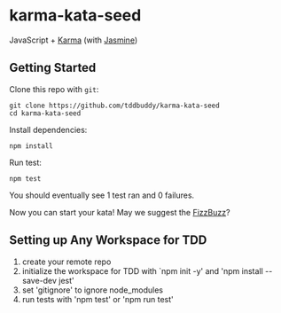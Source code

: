# karma-kata-seed
JavaScript + [Karma](http://karma-runner.github.io/) (with [Jasmine](http://jasmine.github.io/))

## Getting Started

Clone this repo with `git`:

    git clone https://github.com/tddbuddy/karma-kata-seed
    cd karma-kata-seed

Install dependencies:

	npm install
	
Run test:

	npm test

You should eventually see 1 test ran and 0 failures.

Now you can start your kata! May we suggest the [FizzBuzz](http://www.tddbuddy.com/katas/Fizz%20Buzz%20Whiz.pdf)?

## Setting up Any Workspace for TDD

1. create your remote repo
2. initialize the workspace for TDD with `npm init -y' and 'npm install --save-dev jest' 
3. set 'gitignore' to ignore node_modules
4. run tests with 'npm test' or 'npm run test'